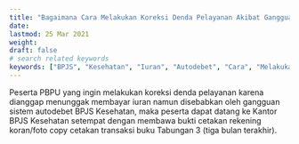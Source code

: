 ```yaml
---
title: "Bagaimana Cara Melakukan Koreksi Denda Pelayanan Akibat Gangguan Sistem Autodebet BPJS Kesehatan ?"
date: 
lastmod: 25 Mar 2021
weight: 
draft: false
# search related keywords
keywords: ["BPJS", "Kesehatan", "Iuran", "Autodebet", "Cara", "Melakukan", "Koreksi", "Denda", "Pelayanan", "Gangguan", "Sistem"]
---
```


Peserta PBPU yang ingin melakukan koreksi denda pelayanan karena dianggap menunggak membayar iuran namun disebabkan oleh gangguan sistem autodebet BPJS Kesehatan, maka peserta dapat datang ke Kantor BPJS Kesehatan setempat dengan membawa bukti cetakan rekening koran/foto copy cetakan transaksi buku Tabungan 3 (tiga bulan terakhir).